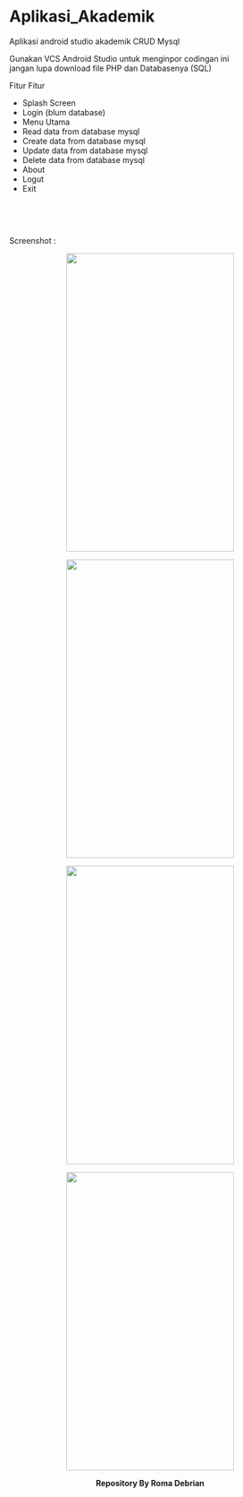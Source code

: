 # Aplikasi_Akademik
Aplikasi android studio akademik CRUD Mysql

Gunakan VCS Android Studio untuk menginpor codingan ini <br>
jangan lupa download file PHP dan Databasenya (SQL)

Fitur Fitur
  + Splash Screen
  + Login (blum database)
  + Menu Utama
  + Read data from database mysql
  + Create data from database mysql
  + Update data from database mysql
  + Delete data from database mysql
  + About
  + Logut
  + Exit

<p>&nbsp;</p>
<p>&nbsp;</p>

<p> Screenshot : </p>
<div>
  <center>
  <p align="center"><img src=https://roma3.000webhostapp.com/Screenshot/1.jpg width=300 height=533 /></p>
  <p align="center"><img src=https://roma3.000webhostapp.com/Screenshot/2.jpg width=300 height=533 /></p>
  <p align="center"><img src=https://roma3.000webhostapp.com/Screenshot/3.jpg width=300 height=533 /></p>
  <p align="center"><img src=https://roma3.000webhostapp.com/Screenshot/4.jpg width=300 height=533 /></p>
  <p align="center"><strong> Repository By Roma Debrian </strong></p>
</div>
